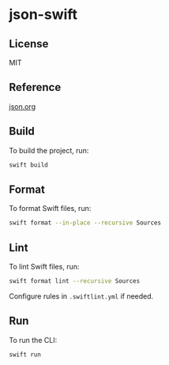 # json-swift

## License

MIT

## Reference

[json.org](https://www.json.org)

## Build

To build the project, run:

```sh
swift build
```

## Format

To format Swift files, run:

```sh
swift format --in-place --recursive Sources
```

## Lint

To lint Swift files, run:

```sh
swift format lint --recursive Sources
```

Configure rules in `.swiftlint.yml` if needed.

## Run

To run the CLI:

```sh
swift run
```
